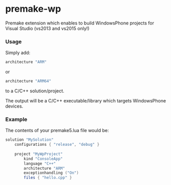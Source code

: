 # premake-wp
Premake extension which enables to build WindowsPhone projects for Visual Studio (vs2013 and vs2015 only!)

### Usage ###

Simply add:
```lua
architecture "ARM"
```
or
```lua
architecture "ARM64"
```
to a C/C++ solution/project.

The output will be a C/C++ executable/library which targets WindowsPhone devices.

### Example ###

The contents of your premake5.lua file would be:

```lua
solution "MySolution"
    configurations { "release", "debug" }
    
    project "MyWpProject"
        kind "ConsoleApp"
        language "C++"
        architecture "ARM"
        exceptionhandling ("On")
        files { "hello.cpp" }
```